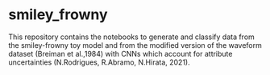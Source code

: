 # smiley_frowny

This repository contains the notebooks to generate and classify data from the smiley-frowny toy model and from the modified version of the waveform dataset (Breiman et al.,1984) with CNNs which account for attribute uncertainties (N.Rodrigues, R.Abramo, N.Hirata, 2021).
